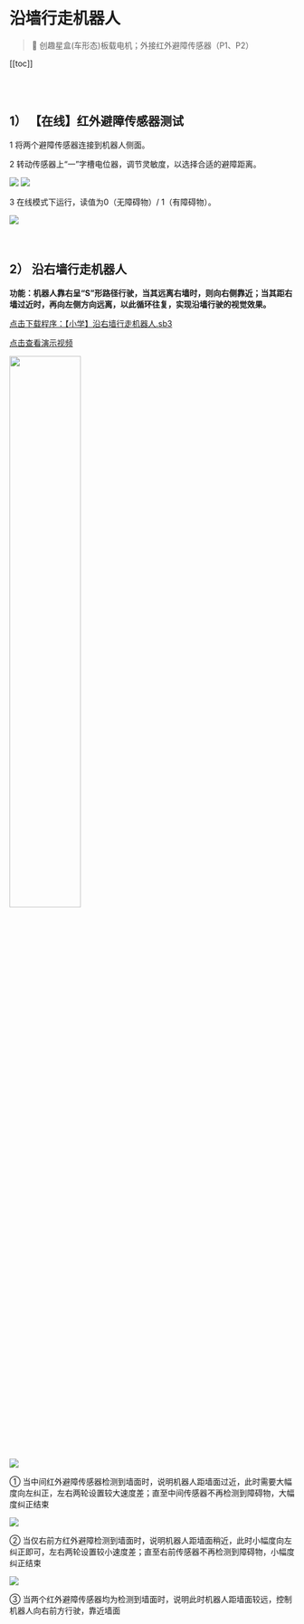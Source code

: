 # 沿墙行走机器人

> 🧰  创趣星盒(车形态)板载电机；外接红外避障传感器（P1、P2）

[[toc]]

<br>
<br>

<!-- <img src="/images/docimg/微信图片_20250220113449.jpg" width="60%"> -->

## 1） 【在线】红外避障传感器测试

1 将两个避障传感器连接到机器人侧面。

2 转动传感器上“一”字槽电位器，调节灵敏度，以选择合适的避障距离。

<img src="/images/docimg/微信图片_20250219100619.png">

<img src="/images/docimg/微信图片_20250219100616.png">

3 在线模式下运行，读值为0（无障碍物）/ 1（有障碍物）。

<img src="/images/docimg/【小学】【在线】红外避障传感器测试.png">

<br>
<br>
<br>

## 2） 沿右墙行走机器人

**功能：机器人靠右呈“S”形路径行驶，当其远离右墙时，则向右侧靠近；当其距右墙过近时，再向左侧方向远离，以此循环往复，实现沿墙行驶的视觉效果。**

<a href="/tutorial/starbox_sj/sb3/【小学】沿右墙行走机器人.sb3">点击下载程序：【小学】沿右墙行走机器人.sb3</a>

<a href="https://www.bilibili.com/video/BV1YSvczhERs/?vd_source=d34a80bae9d64a0c5a0716bd47877802" target="_blank">点击查看演示视频</a>

<img src="/images/docimg/Snipaste_2025-08-25_13-44-17.png" width=50%>

<br>

<img src="/images/docimg/Snipaste_2025-08-25_13-58-51.png">

① 当中间红外避障传感器检测到墙面时，说明机器人距墙面过近，此时需要大幅度向左纠正，左右两轮设置较大速度差；直至中间传感器不再检测到障碍物，大幅度纠正结束

<img src="/images/docimg/Snipaste_2025-08-25_13-57-00.png">

② 当仅右前方红外避障检测到墙面时，说明机器人距墙面稍近，此时小幅度向左纠正即可，左右两轮设置较小速度差；直至右前传感器不再检测到障碍物，小幅度纠正结束

<img src="/images/docimg/Snipaste_2025-08-25_13-57-21.png">


③ 当两个红外避障传感器均为检测到墙面时，说明此时机器人距墙面较远，控制机器人向右前方行驶，靠近墙面

<br>
<br>

<!-- ## 3） 沿墙行驶功能实现（优化）

可以创建一个变量，用于接收两个红外避障的读值，以增加程序的可读性；

<img src="/images/docimg/【小学】沿墙行驶功能实现（优化）1.png">

这样，可得如下关系表：

<img src="/images/docimg/Snipaste_2025-02-19_10-48-20.png">

程序优化后，得：

<a href="/tutorial/hellocardoc/sb3/【小学】沿墙行驶功能实现（优化）.sb3">点击下载程序：【小学】沿墙行驶功能实现（优化）.sb3</a>

<a href="https://www.cfunworld.com" target="_blank">点击查看演示视频</a>

<img src="/images/docimg/【小学】沿墙行驶功能实现（优化）2.png">


<br>
<br> -->

